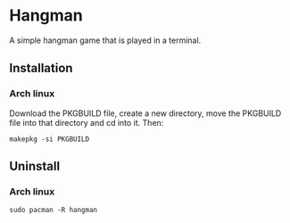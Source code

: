 # Hangman
A simple hangman game that is played in a terminal.

## Installation
### Arch linux
Download the PKGBUILD file, create a new directory, move the PKGBUILD file into that directory and cd into it. Then:
``` 
makepkg -si PKGBUILD
```

## Uninstall
### Arch linux
```
sudo pacman -R hangman
``` 
